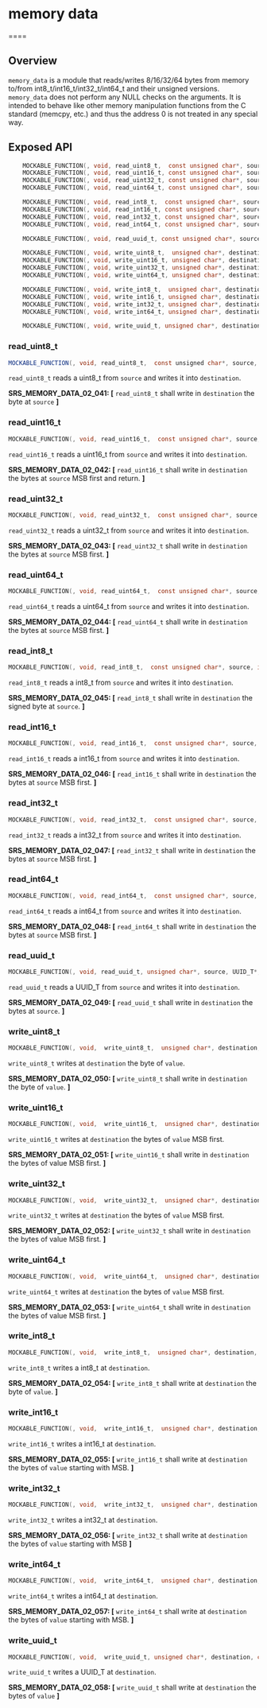 # memory data
====

## Overview

`memory_data` is a module that reads/writes 8/16/32/64 bytes from memory to/from int8_t/int16_t/int32_t/int64_t and their unsigned versions.
`memory_data` does not perform any NULL checks on the arguments. It is intended to behave like other memory manipulation functions from the C standard (memcpy, etc.) and thus the address 0 is not treated in any special way.

## Exposed API

```c
    MOCKABLE_FUNCTION(, void, read_uint8_t,  const unsigned char*, source, uint8_t*, destination);
    MOCKABLE_FUNCTION(, void, read_uint16_t, const unsigned char*, source, uint16_t*, destination);
    MOCKABLE_FUNCTION(, void, read_uint32_t, const unsigned char*, source, uint32_t*, destination);
    MOCKABLE_FUNCTION(, void, read_uint64_t, const unsigned char*, source, uint64_t*, destination);

    MOCKABLE_FUNCTION(, void, read_int8_t,  const unsigned char*, source,  int8_t*,  destination);
    MOCKABLE_FUNCTION(, void, read_int16_t, const unsigned char*, source, int16_t*, destination);
    MOCKABLE_FUNCTION(, void, read_int32_t, const unsigned char*, source, int32_t*, destination);
    MOCKABLE_FUNCTION(, void, read_int64_t, const unsigned char*, source, int64_t*, destination);

    MOCKABLE_FUNCTION(, void, read_uuid_t, const unsigned char*, source, UUID_T*, destination);

    MOCKABLE_FUNCTION(, void, write_uint8_t,  unsigned char*, destination, uint8_t,  value);
    MOCKABLE_FUNCTION(, void, write_uint16_t, unsigned char*, destination, uint16_t, value);
    MOCKABLE_FUNCTION(, void, write_uint32_t, unsigned char*, destination, uint32_t, value);
    MOCKABLE_FUNCTION(, void, write_uint64_t, unsigned char*, destination, uint64_t, value);

    MOCKABLE_FUNCTION(, void, write_int8_t,  unsigned char*, destination, int8_t,  value);
    MOCKABLE_FUNCTION(, void, write_int16_t, unsigned char*, destination, int16_t, value);
    MOCKABLE_FUNCTION(, void, write_int32_t, unsigned char*, destination, int32_t, value);
    MOCKABLE_FUNCTION(, void, write_int64_t, unsigned char*, destination, int64_t, value);

    MOCKABLE_FUNCTION(, void, write_uuid_t, unsigned char*, destination, const UUID_T, value);
```

### read_uint8_t
```cs
MOCKABLE_FUNCTION(, void, read_uint8_t,  const unsigned char*, source, uint8_t*  destination);
```

`read_uint8_t` reads a uint8_t from `source` and writes it into `destination`.

**SRS_MEMORY_DATA_02_041: [** `read_uint8_t` shall write in `destination` the byte at `source` **]**

### read_uint16_t
```c
MOCKABLE_FUNCTION(, void, read_uint16_t,  const unsigned char*, source, uint16_t*  destination);
```

`read_uint16_t` reads a uint16_t from `source` and writes it into `destination`.

**SRS_MEMORY_DATA_02_042: [** `read_uint16_t` shall write in `destination` the bytes at `source` MSB first and return. **]**

### read_uint32_t
```c
MOCKABLE_FUNCTION(, void, read_uint32_t,  const unsigned char*, source, uint32_t*  destination);
```

`read_uint32_t` reads a uint32_t from `source` and writes it into `destination`. 

**SRS_MEMORY_DATA_02_043: [** `read_uint32_t` shall  write in `destination` the bytes at `source` MSB first. **]**

### read_uint64_t
```c
MOCKABLE_FUNCTION(, void, read_uint64_t,  const unsigned char*, source, uint64_t*  destination);
```

`read_uint64_t` reads a uint64_t from `source` and writes it into `destination`.

**SRS_MEMORY_DATA_02_044: [** `read_uint64_t` shall write in `destination` the bytes at `source` MSB first. **]**

### read_int8_t
```c
MOCKABLE_FUNCTION(, void, read_int8_t,  const unsigned char*, source, int8_t*  destination);
```

`read_int8_t` reads a int8_t from `source` and writes it into `destination`.

 **SRS_MEMORY_DATA_02_045: [** `read_int8_t` shall  write in `destination` the signed byte at `source`. **]**

### read_int16_t
```c
MOCKABLE_FUNCTION(, void, read_int16_t,  const unsigned char*, source, int16_t*  destination);
```

`read_int16_t` reads a int16_t from `source` and writes it into `destination`. 

**SRS_MEMORY_DATA_02_046: [** `read_int16_t` shall write in `destination` the bytes at `source` MSB first. **]**

### read_int32_t
```c
MOCKABLE_FUNCTION(, void, read_int32_t,  const unsigned char*, source, int32_t*  destination);
```

`read_int32_t` reads a int32_t from `source` and writes it into `destination`.

**SRS_MEMORY_DATA_02_047: [** `read_int32_t` shall write in `destination` the bytes at `source` MSB first. **]**

### read_int64_t
```c
MOCKABLE_FUNCTION(, void, read_int64_t,  const unsigned char*, source, int64_t*  destination);
```

`read_int64_t` reads a int64_t from `source` and writes it into `destination`.

**SRS_MEMORY_DATA_02_048: [** `read_int64_t` shall write in `destination` the bytes at `source` MSB first. **]**

### read_uuid_t

```c
MOCKABLE_FUNCTION(, void, read_uuid_t, unsigned char*, source, UUID_T*, destination);
```

`read_uuid_t` reads a UUID_T from `source` and writes it into `destination`.

**SRS_MEMORY_DATA_02_049: [** `read_uuid_t` shall write in `destination` the bytes at `source`. **]**

### write_uint8_t
```c
MOCKABLE_FUNCTION(, void,  write_uint8_t,  unsigned char*, destination, uint8_t  value);
```

`write_uint8_t` writes at `destination` the byte of `value`.

**SRS_MEMORY_DATA_02_050: [** `write_uint8_t` shall write in `destination` the byte of `value`. **]**

### write_uint16_t
```c
MOCKABLE_FUNCTION(, void,  write_uint16_t,  unsigned char*, destination, uint16_t  value);
```

`write_uint16_t` writes at `destination` the bytes of `value` MSB first.

**SRS_MEMORY_DATA_02_051: [** `write_uint16_t` shall write in `destination` the bytes of value MSB first. **]**

### write_uint32_t
```c
MOCKABLE_FUNCTION(, void,  write_uint32_t,  unsigned char*, destination, uint32_t  value);
```

`write_uint32_t` writes at `destination` the bytes of `value` MSB first.

**SRS_MEMORY_DATA_02_052: [** `write_uint32_t` shall write in `destination` the bytes of value MSB first. **]**

### write_uint64_t
```c
MOCKABLE_FUNCTION(, void,  write_uint64_t,  unsigned char*, destination, uint64_t  value);
```

`write_uint64_t` writes at `destination` the bytes of `value` MSB first.

**SRS_MEMORY_DATA_02_053: [** `write_uint64_t` shall write in `destination` the bytes of value MSB first. **]**

### write_int8_t
```c
MOCKABLE_FUNCTION(, void,  write_int8_t,  unsigned char*, destination, int8_t  value);
```

`write_int8_t` writes a int8_t at `destination`.

**SRS_MEMORY_DATA_02_054: [** `write_int8_t` shall write at `destination` the byte of `value`. **]**
    
### write_int16_t
```c
MOCKABLE_FUNCTION(, void,  write_int16_t,  unsigned char*, destination, int16_t  value);
```

`write_int16_t` writes a int16_t at `destination`.

**SRS_MEMORY_DATA_02_055: [** `write_int16_t` shall write at `destination` the bytes of `value` starting with MSB. **]**

### write_int32_t
```c
MOCKABLE_FUNCTION(, void,  write_int32_t,  unsigned char*, destination, int32_t  value);
```

`write_int32_t` writes a int32_t at `destination`.

**SRS_MEMORY_DATA_02_056: [** `write_int32_t` shall write at `destination` the bytes of `value` starting with MSB **]**
    
### write_int64_t
```c
MOCKABLE_FUNCTION(, void,  write_int64_t,  unsigned char*, destination, int64_t  value);
```

`write_int64_t` writes a int64_t at `destination`.

**SRS_MEMORY_DATA_02_057: [** `write_int64_t` shall write at `destination` the bytes of `value` starting with MSB. **]**
    
### write_uuid_t

```c
MOCKABLE_FUNCTION(, void,  write_uuid_t, unsigned char*, destination, const UUID_T, value);
```

`write_uuid_t` writes a UUID_T at `destination`.

**SRS_MEMORY_DATA_02_058: [** `write_uuid_t` shall write at `destination` the bytes of `value` **]**
